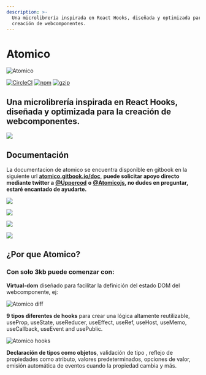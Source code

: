 ```yaml
---
description: >-
  Una microlibrería inspirada en React Hooks, diseñada y optimizada para la
  creación de webcomponentes.
---
```


# Atomico

![Atomico](https://atomicojs.github.io/atomico/docs/brand/logo-header.svg)

[![CircleCI](https://circleci.com/gh/atomicojs/atomico.svg?style=svg)](https://circleci.com/gh/atomicojs/atomico) [![npm](https://badgen.net/npm/v/atomico)](http://npmjs.com/atomico) [![gzip](https://badgen.net/bundlephobia/minzip/atomico)](https://bundlephobia.com/result?p=atomico)

## Una microlibrería inspirada en React Hooks, diseñada y optimizada para la creación de webcomponentes.

![](https://res.cloudinary.com/dz0i8dmpt/image/upload/v1580099299/github/atomico/hello.png)

## Documentación

La documentacion de atomico se encuentra disponible en gitbook en la siguiente url [**atomico.gitbook.io/doc**](https://atomico.gitbook.io/doc/v/es/), **puede solicitar apoyo directo mediante twitter a** [**@Uppercod**](https://twitter.com/uppercod) **o** [**@Atomicojs**](https://twitter.com/atomicojs)**, no dudes en preguntar, estaré encantado de ayudarte.**

![](https://res.cloudinary.com/dz0i8dmpt/image/upload/v1580061091/github/atomico/1-es.png)

![](https://res.cloudinary.com/dz0i8dmpt/image/upload/v1580061091/github/atomico/2-es.png)

![](https://res.cloudinary.com/dz0i8dmpt/image/upload/v1580061091/github/atomico/3-es.png)

![](https://res.cloudinary.com/dz0i8dmpt/image/upload/v1580061091/github/atomico/4-es.png)

## ¿Por que Atomico?

### Con solo 3kb puede comenzar con:

**Virtual-dom** diseñado para facilitar la definición del estado DOM del webcomponente, ej:

![Atomico diff](https://res.cloudinary.com/dz0i8dmpt/image/upload/v1580060796/github/atomico/diff-code.png)

**9 tipos diferentes de hooks** para crear una lógica altamente reutilizable, useProp, useState, useReducer, useEffect, useRef, useHost, useMemo, useCallback, useEvent and usePublic.

![Atomico hooks](https://res.cloudinary.com/dz0i8dmpt/image/upload/v1580099064/github/atomico/hook-use-state.png)

**Declaración de tipos como objetos**, validación de tipo , reflejo de propiedades como atributo, valores predeterminados, opciones de valor, emisión automática de eventos cuando la propiedad cambia y más.


